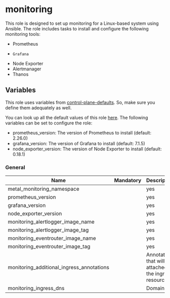 # monitoring

This role is designed to set up monitoring for a Linux-based system using Ansible. 
The role includes tasks to install and configure the following monitoring tools:
-    Prometheus
-     Grafana
-    Node Exporter
-    Alertmanager
-    Thanos

## Variables

This role uses variables from [control-plane-defaults](/control-plane). So, make sure you define them adequately as well.

You can look up all the default values of this role [here](defaults/main/main.yaml).
The following variables can be set to configure the role:
-    prometheus_version: The version of Prometheus to install (default: 2.26.0)
-    grafana_version: The version of Grafana to install (default: 7.1.5)
-    node_exporter_version: The version of Node Exporter to install (default: 0.18.1)

### General


| Name                                           | Mandatory | Description                                                 |
|------------------------------------------------|-----------|-------------------------------------------------------------|
| metal_monitoring_namespace          |          | yes       | Naming of the newly created namespace                       |           
|      prometheus_version             |          | yes       | Prometheus version                                          |
|      grafana_version                |          | yes       | Grafana version                                             | 
|      node_exporter_version          |          | yes       | Node exporter version                                       |
|  monitoring_alertlogger_image_name  |          | yes       | Alertlogger image name                                      |
|  monitoring_alertlogger_image_tag   |          | yes       | Alertlogger image tag                                       |
|  monitoring_eventrouter_image_name  |          | yes       | eventrouter image name                                      |
|  monitoring_eventrouter_image_tag   |          | yes       | eventrouter image tag                                       |
|  monitoring_additional_ingress_annotations     |           | Annotations that will be attached to the ingress resource   |
| monitoring_ingress_dns                         |           | Domain 

